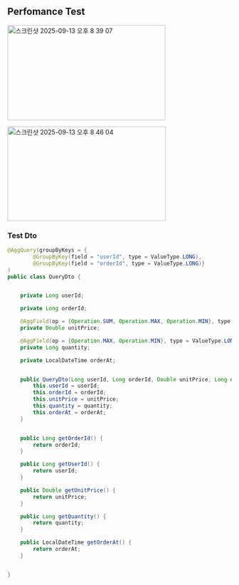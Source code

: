 
## Perfomance Test

<img width="355" height="214" alt="스크린샷 2025-09-13 오후 8 39 07" src="https://github.com/user-attachments/assets/19b0e6f4-a884-4e75-978f-6802b8178fad" /> </br>

<img width="356" height="212" alt="스크린샷 2025-09-13 오후 8 46 04" src="https://github.com/user-attachments/assets/6926464e-e117-4173-8428-866090f63c79" />


### Test Dto
``` java
@AggQuery(groupByKeys = {
        @GroupByKey(field = "userId", type = ValueType.LONG),
        @GroupByKey(field = "orderId", type = ValueType.LONG)}
)
public class QueryDto {


    private Long userId;

    private Long orderId;

    @AggField(op = {Operation.SUM, Operation.MAX, Operation.MIN}, type = ValueType.DOUBLE)
    private Double unitPrice;

    @AggField(op = {Operation.MAX, Operation.MIN}, type = ValueType.LONG)
    private Long quantity;

    private LocalDateTime orderAt;


    public QueryDto(Long userId, Long orderId, Double unitPrice, Long quantity, LocalDateTime orderAt) {
        this.userId = userId;
        this.orderId = orderId;
        this.unitPrice = unitPrice;
        this.quantity = quantity;
        this.orderAt = orderAt;
    }


    public Long getOrderId() {
        return orderId;
    }

    public Long getUserId() {
        return userId;
    }

    public Double getUnitPrice() {
        return unitPrice;
    }

    public Long getQuantity() {
        return quantity;
    }

    public LocalDateTime getOrderAt() {
        return orderAt;
    }


}
```
